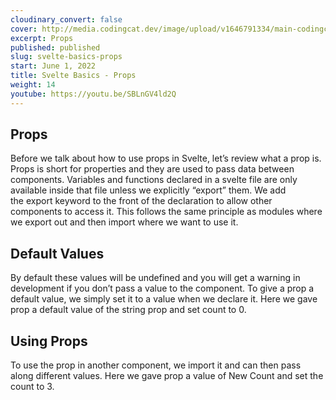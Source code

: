 ```yaml
---
cloudinary_convert: false
cover: http://media.codingcat.dev/image/upload/v1646791334/main-codingcatdev-photo/Intro_to_Svelte.png
excerpt: Props
published: published
slug: svelte-basics-props
start: June 1, 2022
title: Svelte Basics - Props
weight: 14
youtube: https://youtu.be/SBLnGV4ld2Q
---
```


## Props

Before we talk about how to use props in Svelte, let’s review what a prop is. Props is short for properties and they are used to pass data between components. Variables and functions declared in a svelte file are only available inside that file unless we explicitly “export” them. We add the export keyword to the front of the declaration to allow other components to access it. This follows the same principle as modules where we export out and then import where we want to use it.

## Default Values

By default these values will be undefined and you will get a warning in development if you don’t pass a value to the component. To give a prop a default value, we simply set it to a value when we declare it. Here we gave prop a default value of the string prop and set count to 0.

## Using Props

To use the prop in another component, we import it and can then pass along different values. Here we gave prop a value of New Count and set the count to 3.